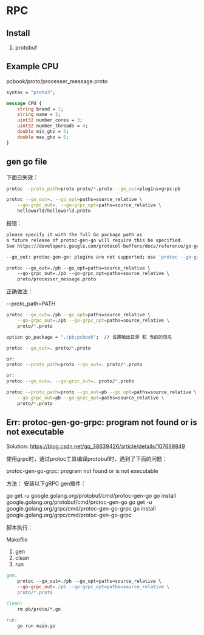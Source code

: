 # RPC



## Install

1.  protobuf



## 

## Example CPU

pcbook/proto/processer_message.proto

```protobuf
syntax = "proto3";

message CPU {
    string brand = 1;
    string name = 2;
    uint32 number_cores = 3;
    uint32 number_threads = 4;
    double min_ghz = 5;
    double max_ghz = 6;
}
```



## gen go file



下面已失效：

```bash
protoc --proto_path=proto proto/*.proto --go_out=plugins=grpc:pb

protoc --go_out=. --go_opt=paths=source_relative \
    --go-grpc_out=. --go-grpc_opt=paths=source_relative \
    helloworld/helloworld.proto
```



报错：

```bash
please specify it with the full Go package path as
a future release of protoc-gen-go will require this be specified.
See https://developers.google.com/protocol-buffers/docs/reference/go-generated#package for more information.

--go_out: protoc-gen-go: plugins are not supported; use 'protoc --go-grpc_out=...' to generate gRPC
```



```protobuf
protoc --go_out=./pb --go_opt=paths=source_relative \
	--go-grpc_out=./pb --go-grpc_opt=paths=source_relative \
	proto/processer_message.proto
```


正确做法：

--proto_path=PATH

```bash
protoc --go_out=./pb --go_opt=paths=source_relative \
	--go-grpc_out=./pb --go-grpc_opt=paths=source_relative \
	proto/*.proto
```

```bash
option go_package = "./pb;pcbook";	// 设置输出目录 和 当前的包名

protoc --go_out=. proto/*.proto

or:
protoc --proto_path=proto --go_out=. proto/*.proto

or:
protoc --go_out=. --go-grpc_out=. proto/*.proto
```

```bash
protoc --proto_path=proto --go_out=pb --go_opt=paths=source_relative \
    --go-grpc_out=pb --go-grpc_opt=paths=source_relative \
    proto/*.proto
```



## Err: protoc-gen-go-grpc: program not found or is not executable

Solution: https://blog.csdn.net/qq_38639426/article/details/107669849

使用grpc时，通过protoc工具编译protobuf时，遇到了下面的问题：

protoc-gen-go-grpc: program not found or is not executable



方法：  安装以下gRPC gen插件：

go get -u google.golang.org/protobuf/cmd/protoc-gen-go
go install google.golang.org/protobuf/cmd/protoc-gen-go
go get -u google.golang.org/grpc/cmd/protoc-gen-go-grpc
go install google.golang.org/grpc/cmd/protoc-gen-go-grpc



脚本执行：

Makefile

1. gen
2. clean
3. run

```makefile
gen:
	protoc --go_out=./pb --go_opt=paths=source_relative \
	--go-grpc_out=./pb --go-grpc_opt=paths=source_relative \
	proto/*.proto

clean:
	rm pb/proto/*.go

run:
	go run main.go
```















